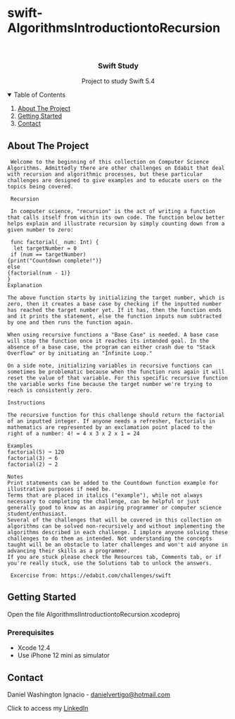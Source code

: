 # swift-AlgorithmsIntroductiontoRecursion

<!-- PROJECT LOGO -->
<br />
<p align="center">

  <h3 align="center">Swift Study</h3>
  <p align="center">
    Project to study Swift 5.4
  </p>
</p>



<!-- TABLE OF CONTENTS -->
<details open="open">
  <summary>Table of Contents</summary>
  <ol>
    <li>
      <a href="#about-the-project">About The Project</a>
    </li>
    <li>
      <a href="#getting-started">Getting Started</a>
    </li>
    <li><a href="#contact">Contact</a></li>
  </ol>
</details>



<!-- ABOUT THE PROJECT -->
## About The Project
 
  
     Welcome to the beginning of this collection on Computer Science Algorithms. Admittedly there are other challenges on Edabit that deal with recursion and algorithmic processes, but these particular challenges are designed to give examples and to educate users on the topics being covered.
     
     Recursion
     
     In computer science, "recursion" is the act of writing a function that calls itself from within its own code. The function below better helps explain and illustrate recursion by simply counting down from a given number to zero:
     
     func factorial(_ num: Int) {
      let targetNumber = 0
     if (num == targetNumber)
    {print("Countdown complete!")}
    else
    {factorial(num - 1)}
    }
    Explanation
    
    The above function starts by initializing the target number, which is zero, then it creates a base case by checking if the inputted number has reached the target number yet. If it has, then the function ends and it prints the statement, else the function inputs num subtracted by one and then runs the function again.
    
    When using recursive functions a "Base Case" is needed. A base case will stop the function once it reaches its intended goal. In the absence of a base case, the program can either crash due to "Stack Overflow" or by initiating an "Infinite Loop."
    
    On a side note, initializing variables in recursive functions can sometimes be problematic because when the function runs again it will reset the value of that variable. For this specific recursive function the variable works fine because the target number we're trying to reach is consistently zero.
    
    Instructions
    
    The recursive function for this challenge should return the factorial of an inputted integer. If anyone needs a refresher, factorials in mathematics are represented by an exclamation point placed to the right of a number: 4! = 4 x 3 x 2 x 1 = 24
    
    Examples
    factorial(5) ➞ 120
    factorial(3) ➞ 6
    factorial(2) ➞ 2
    
    Notes
    Print statements can be added to the Countdown function example for illustrative purposes if need be.
    Terms that are placed in italics ("example"), while not always necessary to completing the challenge, can be helpful or just generally good to know as an aspiring programmer or computer science student/enthusiast.
    Several of the challenges that will be covered in this collection on algorithms can be solved non-recursively and without implementing the algorithms described in each challenge. I implore anyone solving these challenges to do them as intended. Not understanding the concepts taught will be an obstacle to later challenges and won't aid anyone in advancing their skills as a programmer.
    If you are stuck please check the Resources tab, Comments tab, or if you're really stuck, use the Solutions tab to unlock the answers.

     Excercise from: https://edabit.com/challenges/swift


<!-- GETTING STARTED -->
## Getting Started

Open the file AlgorithmsIIntroductiontoRecursion.xcodeproj 

### Prerequisites

* Xcode 12.4
* Use iPhone 12 mini as simulator 

<!-- CONTACT -->
## Contact

Daniel Washington Ignacio - danielvertigo@hotmail.com

Click to access my [LinkedIn](https://www.linkedin.com/in/daniel-washington-ignacio-ab439b164/)
